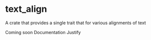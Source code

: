 # text_align

A crate that provides a single trait that for various alignments of text

Coming soon
    Documentation
    Justify
